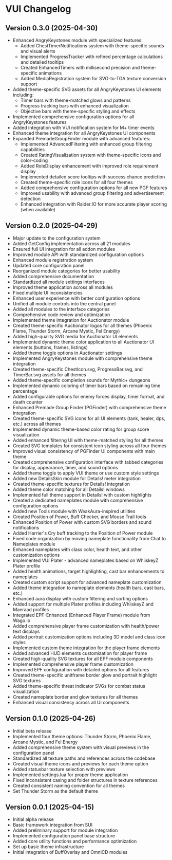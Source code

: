 # VUI Changelog

## Version 0.3.0 (2025-04-30)
- Enhanced AngryKeystones module with specialized features:
  - Added ChestTimerNotifications system with theme-specific sounds and visual alerts
  - Implemented ProgressTracker with refined percentage calculations and detailed tooltips
  - Created EnhancedTimers with millisecond precision and theme-specific animations
  - Added MediaRegistration system for SVG-to-TGA texture conversion support
- Added theme-specific SVG assets for all AngryKeystones UI elements including:
  - Timer bars with theme-matched glows and patterns
  - Progress tracking bars with enhanced visualization
  - Objective bars with theme-specific styling and effects
- Implemented comprehensive configuration options for all AngryKeystones features
- Added integration with VUI notification system for M+ timer events
- Enhanced theme integration for all AngryKeystones UI components
- Expanded PremadeGroupFinder module with advanced features:
  - Implemented AdvancedFiltering with enhanced group filtering capabilities
  - Created RatingVisualization system with theme-specific icons and color-coding
  - Added RoleDisplay enhancement with improved role requirement display
  - Implemented detailed score tooltips with success chance prediction
  - Created theme-specific role icons for all four themes 
  - Added comprehensive configuration options for all new PGF features
  - Improved usability with advanced group filtering and advertisement detection
  - Enhanced integration with Raider.IO for more accurate player scoring (when available)

## Version 0.2.0 (2025-04-29)
- Major update to the configuration system
- Added GetConfig implementation across all 21 modules
- Ensured full UI integration for all addon modules
- Improved module API with standardized configuration options
- Enhanced module registration system
- Updated core configuration panel
- Reorganized module categories for better usability
- Added comprehensive documentation
- Standardized all module settings interfaces
- Improved theme application across all modules
- Fixed multiple UI inconsistencies
- Enhanced user experience with better configuration options
- Unified all module controls into the central panel
- Added all modules to the interface categories
- Comprehensive code review and optimization
- Implemented theme integration for Auctionator module
- Created theme-specific Auctionator logos for all themes (Phoenix Flame, Thunder Storm, Arcane Mystic, Fel Energy)
- Added high-quality SVG media for Auctionator UI elements
- Implemented dynamic theme color application to all Auctionator UI elements (buttons, frames, listings)
- Added theme toggle options in Auctionator settings
- Implemented AngryKeystones module with comprehensive theme integration
- Created theme-specific ChestIcon.svg, ProgressBar.svg, and TimerBar.svg assets for all themes
- Added theme-specific completion sounds for Mythic+ dungeons
- Implemented dynamic coloring of timer bars based on remaining time percentage
- Added configurable options for enemy forces display, timer format, and death counter
- Enhanced Premade Group Finder (PGFinder) with comprehensive theme integration
- Created theme-specific SVG icons for all UI elements (tank, healer, dps, etc.) across all themes
- Implemented dynamic theme-based color rating for group score visualization
- Added enhanced filtering UI with theme-matched styling for all themes
- Created SVG templates for consistent icon styling across all four themes
- Improved visual consistency of PGFinder UI components with main theme
- Created comprehensive configuration interface with tabbed categories for display, appearance, timer, and sound options
- Added theme toggle to apply VUI theme or use custom style settings
- Added new DetailsSkin module for Details! meter integration
- Created theme-specific textures for Details! integration
- Added theme color matching for all Details! windows
- Implemented full theme support in Details! with custom highlights
- Created a dedicated nameplates module with comprehensive configuration options
- Added new Tools module with WeakAura-inspired utilities
- Created Position of Power, Buff Checker, and Mouse Trail tools
- Enhanced Position of Power with custom SVG borders and sound notifications
- Added Harrier's Cry buff tracking to the Position of Power module
- Fixed code organization by moving nameplate functionality from Chat to Nameplates module
- Enhanced nameplates with class color, health text, and other customization options
- Implemented VUI Plater - advanced nameplates based on WhiiskeyZ Plater profile
- Added health animations, target highlighting, cast bar enhancements to nameplates
- Created custom script support for advanced nameplate customization
- Added theme integration to nameplate elements (health bars, cast bars, etc.)
- Enhanced aura display with custom filtering and sorting options
- Added support for multiple Plater profiles including WhiiskeyZ and Maeraad profiles
- Integrated EPF-Enhanced (Enhanced Player Frame) module from Wago.io
- Added comprehensive player frame customization with health/power text displays
- Added portrait customization options including 3D model and class icon styles
- Implemented custom theme integration for the player frame elements
- Added advanced HUD elements customization for player frame
- Created high-quality SVG textures for all EPF module components
- Implemented comprehensive player frame customization
- Improved EPF configuration with detailed options for all features
- Created theme-specific unitframe border glow and portrait highlight SVG textures
- Added theme-specific threat indicator SVGs for combat status visualization
- Created nameplate border and glow textures for all themes
- Enhanced visual consistency across all UI components

## Version 0.1.0 (2025-04-26)
- Initial beta release
- Implemented four theme options: Thunder Storm, Phoenix Flame, Arcane Mystic, and Fel Energy
- Added comprehensive theme system with visual previews in the configuration panel
- Standardized all texture paths and references across the codebase
- Created visual theme icons and previews for each theme option
- Added statusbar texture selection with previews
- Implemented settings.lua for proper theme application
- Fixed inconsistent casing and folder structures in texture references
- Created consistent naming convention for all themes
- Set Thunder Storm as the default theme

## Version 0.0.1 (2025-04-15)
- Initial alpha release
- Basic framework integration from SUI
- Added preliminary support for module integration
- Implemented configuration panel base structure
- Added core utility functions and performance optimization
- Set up basic theme infrastructure
- Initial integration of BuffOverlay and OmniCD modules